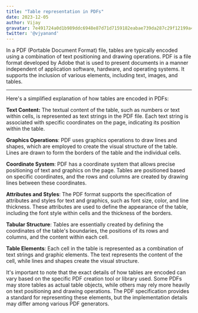 ```yaml
---
title: "Table representation in PDFs"
date: 2023-12-05
author: Vijay
gravatar: 7e491724a0d1b989ddc6948e87d71d7159182eabae739da287c29f12199a4d14
twitter: '@vjyanand'
---
```


In a PDF (Portable Document Format) file, tables are typically encoded using a combination of text positioning and drawing operations. PDF is a file format developed by Adobe that is used to present documents in a manner independent of application software, hardware, and operating systems. It supports the inclusion of various elements, including text, images, and tables.

---

Here's a simplified explanation of how tables are encoded in PDFs:

**Text Content:**
    The textual content of the table, such as numbers or text within cells, is represented as text strings in the PDF file.
    Each text string is associated with specific coordinates on the page, indicating its position within the table.

**Graphics Operations**:
    PDF uses graphics operations to draw lines and shapes, which are employed to create the visual structure of the table.
    Lines are drawn to form the borders of the table and the individual cells.

**Coordinate System**:
    PDF has a coordinate system that allows precise positioning of text and graphics on the page.
    Tables are positioned based on specific coordinates, and the rows and columns are created by drawing lines between these coordinates.

**Attributes and Styles**:
    The PDF format supports the specification of attributes and styles for text and graphics, such as font size, color, and line thickness.
    These attributes are used to define the appearance of the table, including the font style within cells and the thickness of the borders.

**Tabular Structure**:
    Tables are essentially created by defining the coordinates of the table's boundaries, the positions of its rows and columns, and the content within each cell.

**Table Elements**:
    Each cell in the table is represented as a combination of text strings and graphic elements. The text represents the content of the cell, while lines and shapes create the visual structure.

It's important to note that the exact details of how tables are encoded can vary based on the specific PDF creation tool or library used. Some PDFs may store tables as actual table objects, while others may rely more heavily on text positioning and drawing operations. The PDF specification provides a standard for representing these elements, but the implementation details may differ among various PDF generators.